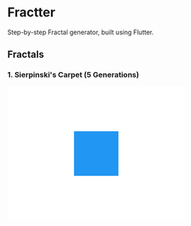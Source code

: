 # Fractter

Step-by-step Fractal generator, built using Flutter.

## Fractals

### 1. Sierpinski's Carpet (5 Generations)

<img width=400 src=.github/images/sierpinski_carpet.gif />

